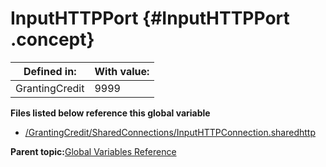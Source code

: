 # InputHTTPPort {#InputHTTPPort .concept}

|Defined in:|With value:|
|-----------|-----------|
|GrantingCredit|9999|

**Files listed below reference this global variable**

-   [/GrantingCredit/SharedConnections/InputHTTPConnection.sharedhttp](../../../projects/GrantingCredit/SharedConnections/InputHTTPConnection.sharedhttp.md)

**Parent topic:**[Global Variables Reference](../../../../../../modules/demo_Enterprise/dita/crossref/globVars/globVarsRef/GV_globVarsRef.md)

